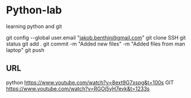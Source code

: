 # Python-lab

learning python and git

git config --global user.email "jakob.benthin@gmail.com"
git clone SSH
git status
git add .
git commit -m "Added new files" -m "Added files from man laptop"
git push


## URL
python
https://www.youtube.com/watch?v=8ext9G7xspg&t=100s
GIT
https://www.youtube.com/watch?v=RGOj5yH7evk&t=1233s

